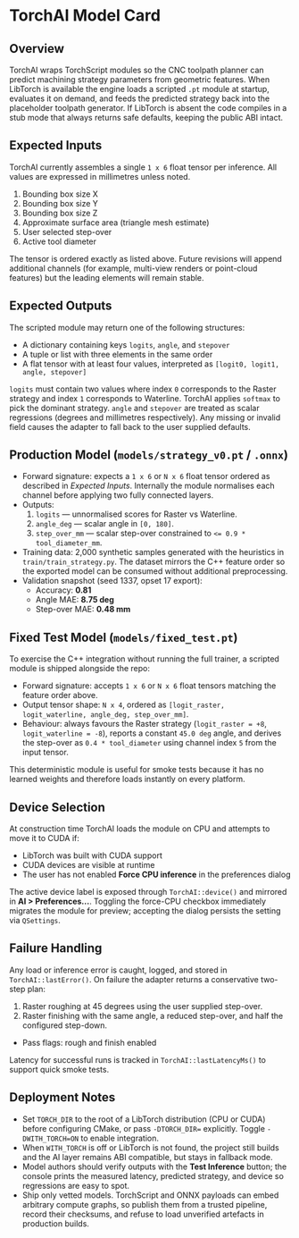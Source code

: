 # TorchAI Model Card

## Overview
TorchAI wraps TorchScript modules so the CNC toolpath planner can predict machining strategy parameters from geometric features. When LibTorch is available the engine loads a scripted `.pt` module at startup, evaluates it on demand, and feeds the predicted strategy back into the placeholder toolpath generator. If LibTorch is absent the code compiles in a stub mode that always returns safe defaults, keeping the public ABI intact.

## Expected Inputs
TorchAI currently assembles a single `1 x 6` float tensor per inference. All values are expressed in millimetres unless noted.

1. Bounding box size X
2. Bounding box size Y
3. Bounding box size Z
4. Approximate surface area (triangle mesh estimate)
5. User selected step-over
6. Active tool diameter

The tensor is ordered exactly as listed above. Future revisions will append additional channels (for example, multi-view renders or point-cloud features) but the leading elements will remain stable.

## Expected Outputs
The scripted module may return one of the following structures:

- A dictionary containing keys `logits`, `angle`, and `stepover`
- A tuple or list with three elements in the same order
- A flat tensor with at least four values, interpreted as `[logit0, logit1, angle, stepover]`

`logits` must contain two values where index `0` corresponds to the Raster strategy and index `1` corresponds to Waterline. TorchAI applies `softmax` to pick the dominant strategy. `angle` and `stepover` are treated as scalar regressions (degrees and millimetres respectively). Any missing or invalid field causes the adapter to fall back to the user supplied defaults.

## Production Model (`models/strategy_v0.pt` / `.onnx`)

- Forward signature: expects a `1 x 6` or `N x 6` float tensor ordered as described in *Expected Inputs*. Internally the module normalises each channel before applying two fully connected layers.
- Outputs:
  1. `logits` &mdash; unnormalised scores for Raster vs Waterline.
  2. `angle_deg` &mdash; scalar angle in `[0, 180]`.
  3. `step_over_mm` &mdash; scalar step-over constrained to `<= 0.9 * tool_diameter_mm`.
- Training data: 2,000 synthetic samples generated with the heuristics in `train/train_strategy.py`. The dataset mirrors the C++ feature order so the exported model can be consumed without additional preprocessing.
- Validation snapshot (seed 1337, opset 17 export):
  * Accuracy: **0.81**
  * Angle MAE: **8.75 deg**
  * Step-over MAE: **0.48 mm**

## Fixed Test Model (`models/fixed_test.pt`)

To exercise the C++ integration without running the full trainer, a scripted module is shipped alongside the repo:

- Forward signature: accepts `1 x 6` or `N x 6` float tensors matching the feature order above.
- Output tensor shape: `N x 4`, ordered as `[logit_raster, logit_waterline, angle_deg, step_over_mm]`.
- Behaviour: always favours the Raster strategy (`logit_raster = +8`, `logit_waterline = -8`), reports a constant `45.0 deg` angle, and derives the step-over as `0.4 * tool_diameter` using channel index `5` from the input tensor.

This deterministic module is useful for smoke tests because it has no learned weights and therefore loads instantly on every platform.

## Device Selection
At construction time TorchAI loads the module on CPU and attempts to move it to CUDA if:

- LibTorch was built with CUDA support
- CUDA devices are visible at runtime
- The user has not enabled **Force CPU inference** in the preferences dialog

The active device label is exposed through `TorchAI::device()` and mirrored in **AI > Preferences...**. Toggling the force-CPU checkbox immediately migrates the module for preview; accepting the dialog persists the setting via `QSettings`.

## Failure Handling
Any load or inference error is caught, logged, and stored in `TorchAI::lastError()`. On failure the adapter returns a conservative two-step plan:

1. Raster roughing at 45 degrees using the user supplied step-over.
2. Raster finishing with the same angle, a reduced step-over, and half the configured step-down.
- Pass flags: rough and finish enabled

Latency for successful runs is tracked in `TorchAI::lastLatencyMs()` to support quick smoke tests.

## Deployment Notes

- Set `TORCH_DIR` to the root of a LibTorch distribution (CPU or CUDA) before configuring CMake, or pass `-DTORCH_DIR=` explicitly. Toggle `-DWITH_TORCH=ON` to enable integration.
- When `WITH_TORCH` is off or LibTorch is not found, the project still builds and the AI layer remains ABI compatible, but stays in fallback mode.
- Model authors should verify outputs with the **Test Inference** button; the console prints the measured latency, predicted strategy, and device so regressions are easy to spot.
- Ship only vetted models. TorchScript and ONNX payloads can embed arbitrary compute graphs, so publish them from a trusted pipeline, record their checksums, and refuse to load unverified artefacts in production builds.
